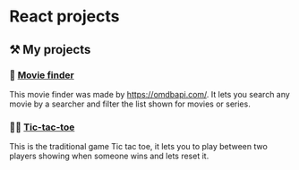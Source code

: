 # React projects

## ⚒️ My projects
### 🎥     [Movie finder](https://react-practice-5fm5.vercel.app/)
This movie finder was made by https://omdbapi.com/.  It lets you search any movie by a searcher and filter the list shown for movies or series.
### 🔴❌   [Tic-tac-toe](https://react-practice-bay.vercel.app/)
This is the traditional game Tic tac toe, it lets you to play between two players showing when someone wins and lets reset it.
